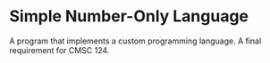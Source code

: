 # Simple Number-Only Language
A program that implements a custom programming language. A final requirement for CMSC 124.
